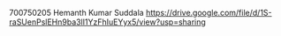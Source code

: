 700750205
Hemanth Kumar Suddala 
https://drive.google.com/file/d/1S-raSUenPslEHn9ba3lI1YzFhIuEYyx5/view?usp=sharing
